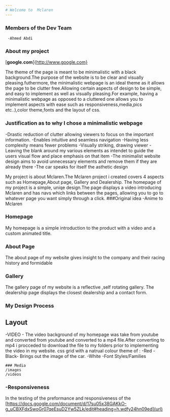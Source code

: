 ```yaml
---
# Welcome to  Mclaren
---
```


  ### Members of the Dev Team
     -Ahmed Abdi
  
  ### About my project
  [**google.com**]{http://www.google.com}
  
  
  The theme of the page is meant to be minimalistic with a black background.The purpose of the website is to be clear and visually pleasing.futhermore, the minimalistic webpage is an ideal theme as it allows the page to be clutter free.Allowing certain aspects of design to be simple, and easy to implement as well as visually pleasing.For example, having a minimalistic webpage as opposed to a cluttered one allows you to implement aspects with ease such as responsiveness,media,pics etc..),color theme,fonts and the layout of css.
  
  ### Justification as to why I chose a minimalistic webpage
  -Drastic reduction of clutter allowing viewers to focus on the important information.
  -Enables intuitive and seamless navigation
  -Having less complexity means fewer problems
  -Visually striking, drawing viewer - Leaving the blank around my various elements as intendet to guide the users visual flow and place emphasis on that item
  -The minimalist website design aims to avoid unnecessary elements and remove them if they are already there
  -The car speaks for itself the asthetic design 
  
  
  
  
  My project is about Mclaren.The Mclaren project i created covers 4 aspects such as Homepage,About page, Gallery and Dealership.
  The homepage of my project is a simple, uniqe design.The page displays a video introducing Mclaren and has navs which links
  between the pages, allowing you to go to  whatever page you want simply through a click.
  ###Original idea -Anime to Mclaren
  ### Homepage
  My homepage is a simple introduction to the product with a video and a custom animated title.
 
   ### About Page
  The about page of my website gives insight to the company and their racing 
  history and formidable 
  
  ### Gallery
  The gallery page of my website is a reflective ,self rotating gallery.
  The dealership page displays the closest dealership and a contact form.
  
  ### My Design Process
  ## Layout
  -VIDEO
    - The video background of my homepage was take from youtube and converted from youtube and converted to a mp4 file.After converting to mp4 i procceded to download         the file to my folders prior to implementing the video in my website.
  css grid with a natrual colour theme of :
   -Red
   -Black- Brings out the image of the car.
   -White
   -Font Styles/Families
  
    ### Media 
    /images 
    /videos
 
  ### -Responsiveness
  In the testing of the preformance and responsiveness of the [https://docs.google.com/document/d/17su05x38GAKkO-g_uCBXFdxSwoGr07qeEsuD2Yw5ZLk/edit#heading=h.wdfy24hn09ed](url)
  
  
